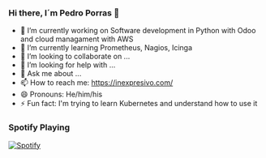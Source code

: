 ### Hi there, I´m Pedro Porras 👋

- 🔭 I’m currently working on Software development in Python with Odoo and cloud managament with AWS
- 🌱 I’m currently learning Prometheus, Nagios, Icinga
- 👯 I’m looking to collaborate on ...
- 🤔 I’m looking for help with ...
- 💬 Ask me about ...
- 📫 How to reach me: https://inexpresivo.com/
- 😄 Pronouns: He/him/his
- ⚡ Fun fact: I'm trying to learn Kubernetes and understand how to use it
<!--
**pedroporras/pedroporras** is a ✨ _special_ ✨ repository because its `README.md` (this file) appears on your GitHub profile.

Here are some ideas to get you started:

- 🔭 I’m currently working on ...
- 🌱 I’m currently learning ...
- 👯 I’m looking to collaborate on ...
- 🤔 I’m looking for help with ...
- 💬 Ask me about ...
- 📫 How to reach me: https://inexpresivo.com/
- 😄 Pronouns: ...
- ⚡ Fun fact: ...
-->

### Spotify Playing

[![Spotify](https://novatorem-orpin-alpha.vercel.app/api/spotify)](https://open.spotify.com/user/h7x0ngymc653vg6wur3kya4cn)
